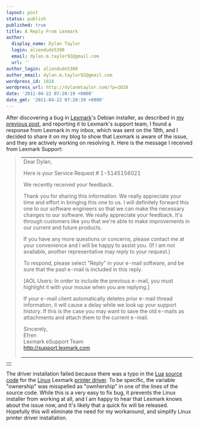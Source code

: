```yaml
---
layout: post
status: publish
published: true
title: A Reply From Lexmark
author:
  display_name: Dylan Taylor
  login: aliendude5300
  email: dylan.m.taylor92@gmail.com
  url: ''
author_login: aliendude5300
author_email: dylan.m.taylor92@gmail.com
wordpress_id: 1028
wordpress_url: http://dylanmtaylor.com/?p=1028
date: '2011-04-22 07:20:19 +0000'
date_gmt: '2011-04-22 07:20:19 +0000'
---
```

<p>After discovering a bug in <a class="zem_slink" title="Lexmark" rel="homepage" href="http://www.lexmark.com/">Lexmark</a>'s Debian installer, as described in <a href="http://dylanmtaylor.com/2011/04/17/fixing-lexmark-printer-driver-installation-in-ubuntu-11-04/">my previous post</a>, and reporting it to Lexmark's support team, I found a response from Lexmark in my inbox, which was sent on the 18th, and I decided to share it on my blog to show that Lexmark is aware of the issue, and they are actively working on resolving it. Here is the message I received from Lexmark Support:</p>
<blockquote>
<div>
<div>
<div>
<div>
<div>
<div>
<div>
<div>
<div>
<div>
<div>
<div>
<div>
<div>
<div>
<div>
<div>
<div>
<table cellpadding="0">
<tbody>
<tr>
<td>
<div>
<div>
<div>
<div>
<div>
<div>
<div>
<div>
<div>
<div id=":10i">
<div>
<div>
<div id=":10k">
<div id=":10j">Dear Dylan,&nbsp;</p>
<p>Here is your Service Request # 1-5145156021</p>
<p>We recently received your feedback.</p>
<p>Thank you for sharing this information. We really appreciate your time and effort in bringing this one to us. I will definitely forward this one to our software engineers so that we can make the necessary changes to our software. We really appreciate your feedback. It's through customers like you that we're able to make improvements in our current and future products.</p>
<p>If you have any more questions or concerns, please contact me at your convenience and I will be happy to assist you. (If I am not available, another representative may reply to your request.)</p>
<p>To respond, please select "Reply" in your e-mail software, and be sure that the past e-mail is included in this reply.</p>
<p>[AOL Users: In order to include the previous e-mail, you must highlight it with your mouse when you are replying.]</p>
<p>If your e-mail client automatically deletes prior e-mail thread information, it will cause a delay while we look up your support history. If this is the case you may want to save the old e-mails as attachments and attach them to the current e-mail.</p>
<p>Sincerely,<br />
Efren<br />
Lexmark eSupport Team<br />
<a href="http://support.lexmark.com/" target="_blank">http://support.lexmark.com</a></p>
</div>
</div>
</div>
</div>
</div>
</div>
</div>
</div>
</div>
</div>
</div>
</div>
</div>
</div>
</td>
</tr>
</tbody>
</table>
</div>
</div>
</div>
</div>
</div>
</div>
</div>
</div>
</div>
</div>
</div>
</div>
</div>
</div>
</div>
</div>
</div>
</div>
</blockquote>
<div>
<div>
<div>
<div>
<div>
<div>
<div>
<div>
<div>
<div>
<div>
<div>
<div>
<div>
<div>
<div>
<div>
<table cellpadding="0">
<tbody>
<tr>
<td>
<div>
<div>
<div>
<div>
<div>
<div>
<div>
<div>
<div>
<div id=":10i">
<div>
<div></div>
</div>
</div>
</div>
</div>
</div>
</div>
</div>
</div>
</div>
</div>
</div>
</td>
</tr>
</tbody>
</table>
</div>
<div>The driver installation failed because there was a typo in the <a class="zem_slink" title="Lua (programming language)" rel="homepage" href="http://www.lua.org">Lua</a> <a class="zem_slink" title="Source code" rel="wikipedia" href="http://en.wikipedia.org/wiki/Source_code">source code</a> for the <a class="zem_slink" title="Linux" rel="wikipedia" href="http://en.wikipedia.org/wiki/Linux">Linux</a> Lexmark <a class="zem_slink" title="Printer driver" rel="wikipedia" href="http://en.wikipedia.org/wiki/Printer_driver">printer driver</a>. To be specific, the variable "ownership" was misspelled as "ownhership" in one of the lines of the source code. While this is a very easy to fix bug, it prevents the Linux installer from working at all, and I am happy to hear that Lexmark knows about the issue now, and it's likely that a quick fix will be released. Hopefully this will eliminate the need for my workaround, and simplify Linux printer driver installation.</div>
</div>
</div>
</div>
</div>
</div>
</div>
</div>
</div>
</div>
</div>
</div>
</div>
</div>
</div>
</div>
</div>
<div class="zemanta-pixie" style="margin-top: 10px; height: 15px;"><img class="zemanta-pixie-img" style="border: none; float: right;" src="/images/blog/2011/06/pixy13.gif" alt="" /></div>
